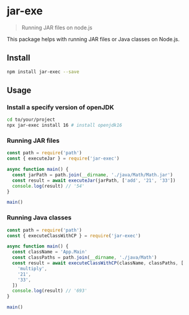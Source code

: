 # jar-exe

> Running JAR files on node.js

This package helps with running JAR files or Java classes on Node.js.

## Install

```bash
npm install jar-exec --save
```

## Usage

### Install a specify version of openJDK

```bash
cd to/your/project
npx jar-exec install 16 # install openjdk16
```

### Running JAR files

```javascript
const path = require('path')
const { executeJar } = require('jar-exec')

async function main() {
  const jarPath = path.join(__dirname, './java/Math/Math.jar')
  const result = await executeJar(jarPath, ['add', '21', '33'])
  console.log(result) // '54'
}

main()
```

### Running Java classes

```javascript
const path = require('path')
const { executeClassWithCP } = require('jar-exec')

async function main() {
  const className = 'App.Main'
  const classPaths = path.join(__dirname, './java/Math')
  const result = await executeClassWithCP(className, classPaths, [
    'multiply',
    '21',
    '33',
  ])
  console.log(result) // '693'
}

main()
```
